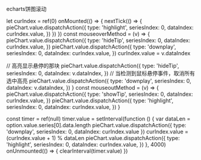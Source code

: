 echarts饼图滚动



let curIndex = ref(0)
onMounted(() => {
  nextTick(() => {
    pieChart.value.dispatchAction({
      type: 'highlight',
      seriesIndex: 0,
      dataIndex: curIndex.value,
    })
  })
})
const mouseoverMethod = (v) => {
  pieChart.value.dispatchAction({
    type: 'hideTip',
    seriesIndex: 0,
    dataIndex: curIndex.value,
  })
  pieChart.value.dispatchAction({
    type: 'downplay',
    seriesIndex: 0,
    dataIndex: curIndex.value,
  })
  curIndex.value = v.dataIndex

  // 高亮显示悬停的那块
  pieChart.value.dispatchAction({
    type: 'hideTip',
    seriesIndex: 0,
    dataIndex: v.dataIndex,
  })
  // 当检测到鼠标悬停事件，取消所有选中高亮
  pieChart.value.dispatchAction({
    type: 'downplay',
    seriesIndex: 0,
    dataIndex: v.dataIndex,
  })
}
const mouseoutMethod = (v) => {
  pieChart.value.dispatchAction({
    type: 'showTip',
    seriesIndex: 0,
    dataIndex: curIndex.value,
  })
  pieChart.value.dispatchAction({
    type: 'highlight',
    seriesIndex: 0,
    dataIndex: curIndex.value,
  })
}

const timer = ref(null)
timer.value = setInterval(function () {
  var dataLen = option.value.series[0].data.length
  pieChart.value.dispatchAction({ type: 'downplay', seriesIndex: 0, dataIndex: curIndex.value })
  curIndex.value = (curIndex.value + 1) % dataLen
  pieChart.value.dispatchAction({
    type: 'highlight',
    seriesIndex: 0,
    dataIndex: curIndex.value,
  })
}, 4000)
onUnmounted(() => {
  clearInterval(timer.value)
})
